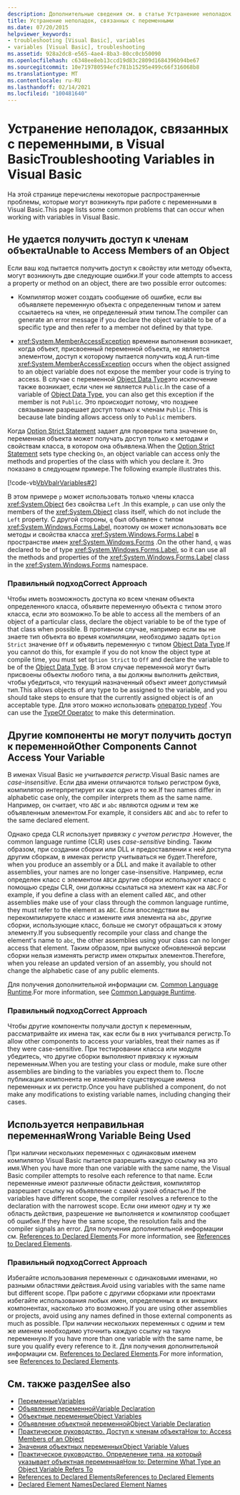 ```yaml
---
description: Дополнительные сведения см. в статье Устранение неполадок с переменными в Visual Basic
title: Устранение неполадок, связанных с переменными
ms.date: 07/20/2015
helpviewer_keywords:
- troubleshooting [Visual Basic], variables
- variables [Visual Basic], troubleshooting
ms.assetid: 928a2dc8-e565-4ae4-8ba3-80cc0cb50090
ms.openlocfilehash: c6348ee8eb13ccd19d83c2809d1684396b94be67
ms.sourcegitcommit: 10e719780594efc781b15295e499c66f316068b8
ms.translationtype: MT
ms.contentlocale: ru-RU
ms.lasthandoff: 02/14/2021
ms.locfileid: "100481640"
---
```

# <a name="troubleshooting-variables-in-visual-basic"></a><span data-ttu-id="dc051-103">Устранение неполадок, связанных с переменными, в Visual Basic</span><span class="sxs-lookup"><span data-stu-id="dc051-103">Troubleshooting Variables in Visual Basic</span></span>

<span data-ttu-id="dc051-104">На этой странице перечислены некоторые распространенные проблемы, которые могут возникнуть при работе с переменными в Visual Basic.</span><span class="sxs-lookup"><span data-stu-id="dc051-104">This page lists some common problems that can occur when working with variables in Visual Basic.</span></span>  
  
## <a name="unable-to-access-members-of-an-object"></a><span data-ttu-id="dc051-105">Не удается получить доступ к членам объекта</span><span class="sxs-lookup"><span data-stu-id="dc051-105">Unable to Access Members of an Object</span></span>  

 <span data-ttu-id="dc051-106">Если ваш код пытается получить доступ к свойству или методу объекта, могут возникнуть две следующие ошибки.</span><span class="sxs-lookup"><span data-stu-id="dc051-106">If your code attempts to access a property or method on an object, there are two possible error outcomes:</span></span>  
  
- <span data-ttu-id="dc051-107">Компилятор может создать сообщение об ошибке, если вы объявляете переменную объекта с определенным типом и затем ссылаетесь на член, не определенный этим типом.</span><span class="sxs-lookup"><span data-stu-id="dc051-107">The compiler can generate an error message if you declare the object variable to be of a specific type and then refer to a member not defined by that type.</span></span>  
  
- <span data-ttu-id="dc051-108"><xref:System.MemberAccessException> времени выполнения возникает, когда объект, присвоенный переменной объекта, не является элементом, доступ к которому пытается получить код.</span><span class="sxs-lookup"><span data-stu-id="dc051-108">A run-time <xref:System.MemberAccessException> occurs when the object assigned to an object variable does not expose the member your code is trying to access.</span></span> <span data-ttu-id="dc051-109">В случае с переменной [Object Data Type](../../../language-reference/data-types/object-data-type.md)это исключение также возникает, если член не является `Public`.</span><span class="sxs-lookup"><span data-stu-id="dc051-109">In the case of a variable of [Object Data Type](../../../language-reference/data-types/object-data-type.md), you can also get this exception if the member is not `Public`.</span></span> <span data-ttu-id="dc051-110">Это происходит потому, что позднее связывание разрешает доступ только к членам `Public` .</span><span class="sxs-lookup"><span data-stu-id="dc051-110">This is because late binding allows access only to `Public` members.</span></span>  
  
 <span data-ttu-id="dc051-111">Когда [Option Strict Statement](../../../language-reference/statements/option-strict-statement.md) задает для проверки типа значение `On`, переменная объекта может получать доступ только к методам и свойствам класса, в котором она объявлена.</span><span class="sxs-lookup"><span data-stu-id="dc051-111">When the [Option Strict Statement](../../../language-reference/statements/option-strict-statement.md) sets type checking `On`, an object variable can access only the methods and properties of the class with which you declare it.</span></span> <span data-ttu-id="dc051-112">Это показано в следующем примере.</span><span class="sxs-lookup"><span data-stu-id="dc051-112">The following example illustrates this.</span></span>  

 [!code-vb[VbVbalrVariables#2](~/samples/snippets/visualbasic/VS_Snippets_VBCSharp/VbVbalrVariables/VB/Class1.vb#2)]  
  
 <span data-ttu-id="dc051-113">В этом примере `p` может использовать только члены класса <xref:System.Object> без свойства `Left` .</span><span class="sxs-lookup"><span data-stu-id="dc051-113">In this example, `p` can use only the members of the <xref:System.Object> class itself, which do not include the `Left` property.</span></span> <span data-ttu-id="dc051-114">С другой стороны, `q` был объявлен с типом <xref:System.Windows.Forms.Label>, поэтому он может использовать все методы и свойства класса <xref:System.Windows.Forms.Label> в пространстве имен <xref:System.Windows.Forms> .</span><span class="sxs-lookup"><span data-stu-id="dc051-114">On the other hand, `q` was declared to be of type <xref:System.Windows.Forms.Label>, so it can use all the methods and properties of the <xref:System.Windows.Forms.Label> class in the <xref:System.Windows.Forms> namespace.</span></span>  
  
### <a name="correct-approach"></a><span data-ttu-id="dc051-115">Правильный подход</span><span class="sxs-lookup"><span data-stu-id="dc051-115">Correct Approach</span></span>  

 <span data-ttu-id="dc051-116">Чтобы иметь возможность доступа ко всем членам объекта определенного класса, объявите переменную объекта с типом этого класса, если это возможно.</span><span class="sxs-lookup"><span data-stu-id="dc051-116">To be able to access all the members of an object of a particular class, declare the object variable to be of the type of that class when possible.</span></span> <span data-ttu-id="dc051-117">В противном случае, например если вы не знаете тип объекта во время компиляции, необходимо задать `Option Strict` значение `Off` и объявить переменную с типом [Object Data Type](../../../language-reference/data-types/object-data-type.md).</span><span class="sxs-lookup"><span data-stu-id="dc051-117">If you cannot do this, for example if you do not know the object type at compile time, you must set `Option Strict` to `Off` and declare the variable to be of the [Object Data Type](../../../language-reference/data-types/object-data-type.md).</span></span> <span data-ttu-id="dc051-118">В этом случае переменной могут быть присвоены объекты любого типа, а вы должны выполнить действия, чтобы убедиться, что текущий назначенный объект имеет допустимый тип.</span><span class="sxs-lookup"><span data-stu-id="dc051-118">This allows objects of any type to be assigned to the variable, and you should take steps to ensure that the currently assigned object is of an acceptable type.</span></span> <span data-ttu-id="dc051-119">Для этого можно использовать [оператор typeof](../../../language-reference/operators/typeof-operator.md) .</span><span class="sxs-lookup"><span data-stu-id="dc051-119">You can use the [TypeOf Operator](../../../language-reference/operators/typeof-operator.md) to make this determination.</span></span>  
  
## <a name="other-components-cannot-access-your-variable"></a><span data-ttu-id="dc051-120">Другие компоненты не могут получить доступ к переменной</span><span class="sxs-lookup"><span data-stu-id="dc051-120">Other Components Cannot Access Your Variable</span></span>  

 <span data-ttu-id="dc051-121">В именах Visual Basic не *учитывается регистр*.</span><span class="sxs-lookup"><span data-stu-id="dc051-121">Visual Basic names are *case-insensitive*.</span></span> <span data-ttu-id="dc051-122">Если два имени отличаются только регистром букв, компилятор интерпретирует их как одно и то же.</span><span class="sxs-lookup"><span data-stu-id="dc051-122">If two names differ in alphabetic case only, the compiler interprets them as the same name.</span></span> <span data-ttu-id="dc051-123">Например, он считает, что `ABC` и `abc` являются одним и тем же объявленным элементом.</span><span class="sxs-lookup"><span data-stu-id="dc051-123">For example, it considers `ABC` and `abc` to refer to the same declared element.</span></span>  
  
 <span data-ttu-id="dc051-124">Однако среда CLR использует привязку *с учетом регистра* .</span><span class="sxs-lookup"><span data-stu-id="dc051-124">However, the common language runtime (CLR) uses *case-sensitive* binding.</span></span> <span data-ttu-id="dc051-125">Таким образом, при создании сборки или DLL и предоставлении к ней доступа другим сборкам, в именах регистр учитываться не будет.</span><span class="sxs-lookup"><span data-stu-id="dc051-125">Therefore, when you produce an assembly or a DLL and make it available to other assemblies, your names are no longer case-insensitive.</span></span> <span data-ttu-id="dc051-126">Например, если определен класс с элементом `ABC`и другие сборки используют класс с помощью среды CLR, они должны ссылаться на элемент как на `ABC`.</span><span class="sxs-lookup"><span data-stu-id="dc051-126">For example, if you define a class with an element called `ABC`, and other assemblies make use of your class through the common language runtime, they must refer to the element as `ABC`.</span></span> <span data-ttu-id="dc051-127">Если впоследствии вы перекомпилируете класс и измените имя элемента на `abc`, другие сборки, использующие класс, больше не смогут обращаться к этому элементу.</span><span class="sxs-lookup"><span data-stu-id="dc051-127">If you subsequently recompile your class and change the element's name to `abc`, the other assemblies using your class can no longer access that element.</span></span> <span data-ttu-id="dc051-128">Таким образом, при выпуске обновленной версии сборки нельзя изменять регистр имен открытых элементов.</span><span class="sxs-lookup"><span data-stu-id="dc051-128">Therefore, when you release an updated version of an assembly, you should not change the alphabetic case of any public elements.</span></span>  
  
 <span data-ttu-id="dc051-129">Для получения дополнительной информации см. [Common Language Runtime](../../../../standard/clr.md).</span><span class="sxs-lookup"><span data-stu-id="dc051-129">For more information, see [Common Language Runtime](../../../../standard/clr.md).</span></span>  
  
### <a name="correct-approach"></a><span data-ttu-id="dc051-130">Правильный подход</span><span class="sxs-lookup"><span data-stu-id="dc051-130">Correct Approach</span></span>  

 <span data-ttu-id="dc051-131">Чтобы другие компоненты получали доступ к переменным, рассматривайте их имена так, как если бы в них учитывался регистр.</span><span class="sxs-lookup"><span data-stu-id="dc051-131">To allow other components to access your variables, treat their names as if they were case-sensitive.</span></span> <span data-ttu-id="dc051-132">При тестировании класса или модуля убедитесь, что другие сборки выполняют привязку к нужным переменным.</span><span class="sxs-lookup"><span data-stu-id="dc051-132">When you are testing your class or module, make sure other assemblies are binding to the variables you expect them to.</span></span> <span data-ttu-id="dc051-133">После публикации компонента не изменяйте существующие имена переменных и их регистр.</span><span class="sxs-lookup"><span data-stu-id="dc051-133">Once you have published a component, do not make any modifications to existing variable names, including changing their cases.</span></span>  
  
## <a name="wrong-variable-being-used"></a><span data-ttu-id="dc051-134">Используется неправильная переменная</span><span class="sxs-lookup"><span data-stu-id="dc051-134">Wrong Variable Being Used</span></span>  

 <span data-ttu-id="dc051-135">При наличии нескольких переменных с одинаковым именем компилятор Visual Basic пытается разрешить каждую ссылку на это имя.</span><span class="sxs-lookup"><span data-stu-id="dc051-135">When you have more than one variable with the same name, the Visual Basic compiler attempts to resolve each reference to that name.</span></span> <span data-ttu-id="dc051-136">Если переменные имеют различные области действия, компилятор разрешает ссылку на объявление с самой узкой областью.</span><span class="sxs-lookup"><span data-stu-id="dc051-136">If the variables have different scope, the compiler resolves a reference to the declaration with the narrowest scope.</span></span> <span data-ttu-id="dc051-137">Если они имеют одну и ту же область действия, разрешение не выполняется и компилятор сообщает об ошибке.</span><span class="sxs-lookup"><span data-stu-id="dc051-137">If they have the same scope, the resolution fails and the compiler signals an error.</span></span> <span data-ttu-id="dc051-138">Для получения дополнительной информации см. [References to Declared Elements](../declared-elements/references-to-declared-elements.md).</span><span class="sxs-lookup"><span data-stu-id="dc051-138">For more information, see [References to Declared Elements](../declared-elements/references-to-declared-elements.md).</span></span>  
  
### <a name="correct-approach"></a><span data-ttu-id="dc051-139">Правильный подход</span><span class="sxs-lookup"><span data-stu-id="dc051-139">Correct Approach</span></span>  

 <span data-ttu-id="dc051-140">Избегайте использования переменных с одинаковыми именами, но разными областями действия.</span><span class="sxs-lookup"><span data-stu-id="dc051-140">Avoid using variables with the same name but different scope.</span></span> <span data-ttu-id="dc051-141">При работе с другими сборками или проектами избегайте использования любых имен, определенных в их внешних компонентах, насколько это возможно.</span><span class="sxs-lookup"><span data-stu-id="dc051-141">If you are using other assemblies or projects, avoid using any names defined in those external components as much as possible.</span></span> <span data-ttu-id="dc051-142">При наличии нескольких переменных с одним и тем же именем необходимо уточнить каждую ссылку на такую переменную.</span><span class="sxs-lookup"><span data-stu-id="dc051-142">If you have more than one variable with the same name, be sure you qualify every reference to it.</span></span> <span data-ttu-id="dc051-143">Для получения дополнительной информации см. [References to Declared Elements](../declared-elements/references-to-declared-elements.md).</span><span class="sxs-lookup"><span data-stu-id="dc051-143">For more information, see [References to Declared Elements](../declared-elements/references-to-declared-elements.md).</span></span>  
  
## <a name="see-also"></a><span data-ttu-id="dc051-144">См. также раздел</span><span class="sxs-lookup"><span data-stu-id="dc051-144">See also</span></span>

- [<span data-ttu-id="dc051-145">Переменные</span><span class="sxs-lookup"><span data-stu-id="dc051-145">Variables</span></span>](index.md)
- [<span data-ttu-id="dc051-146">Объявление переменной</span><span class="sxs-lookup"><span data-stu-id="dc051-146">Variable Declaration</span></span>](variable-declaration.md)
- [<span data-ttu-id="dc051-147">Объектные переменные</span><span class="sxs-lookup"><span data-stu-id="dc051-147">Object Variables</span></span>](object-variables.md)
- [<span data-ttu-id="dc051-148">Объявление объектной переменной</span><span class="sxs-lookup"><span data-stu-id="dc051-148">Object Variable Declaration</span></span>](object-variable-declaration.md)
- [<span data-ttu-id="dc051-149">Практическое руководство. Доступ к членам объекта</span><span class="sxs-lookup"><span data-stu-id="dc051-149">How to: Access Members of an Object</span></span>](how-to-access-members-of-an-object.md)
- [<span data-ttu-id="dc051-150">Значения объектных переменных</span><span class="sxs-lookup"><span data-stu-id="dc051-150">Object Variable Values</span></span>](object-variable-values.md)
- [<span data-ttu-id="dc051-151">Практическое руководство. Определение типа, на который указывает объектная переменная</span><span class="sxs-lookup"><span data-stu-id="dc051-151">How to: Determine What Type an Object Variable Refers To</span></span>](how-to-determine-what-type-an-object-variable-refers-to.md)
- [<span data-ttu-id="dc051-152">References to Declared Elements</span><span class="sxs-lookup"><span data-stu-id="dc051-152">References to Declared Elements</span></span>](../declared-elements/references-to-declared-elements.md)
- [<span data-ttu-id="dc051-153">Declared Element Names</span><span class="sxs-lookup"><span data-stu-id="dc051-153">Declared Element Names</span></span>](../declared-elements/declared-element-names.md)
